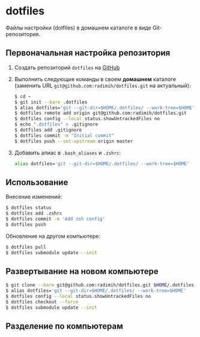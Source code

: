 # dotfiles

Файлы настройки (dotfiles) в домашнем каталоге в виде Git-репозитория.

## Первоначальная настройка репозитория

1. Создать репозиторий `dotfiles` на [GitHub](https://github.com)

1. Выполнить следующие команды в своем **домашнем** каталоге (заменить URL `git@github.com:radimih/dotfiles.git` на актуальный):
    ```bash
    $ cd ~
    $ git init --bare .dotfiles
    $ alias dotfiles='git --git-dir=$HOME/.dotfiles/ --work-tree=$HOME'
    $ dotfiles remote add origin git@github.com:radimih/dotfiles.git
    $ dotfiles config --local status.showUntrackedFiles no
    $ echo ".dotfiles" > .gitignore
    $ dotfiles add .gitignore
    $ dotfiles commit -m "Initial commit"
    $ dotfiles push --set-upstream origin master
    ```

1. Добавить алиас в `.bash_aliases` и `.zshrc`:
    ```bash
    alias dotfiles='git --git-dir=$HOME/.dotfiles/ --work-tree=$HOME'
    ```

## Использование

Внесение изменений:

```bash
$ dotfiles status
$ dotfiles add .zshrc
$ dotfiles commit -m 'Add zsh config'
$ dotfiles push
```
Обновление на другом компьютере:

```bash
$ dotfiles pull
$ dotfiles submodule update --init
```

## Развертывание на новом компьютере

```bash
$ git clone --bare git@github.com:radimih/dotfiles.git $HOME/.dotfiles
$ alias dotfiles='git --git-dir=$HOME/.dotfiles/ --work-tree=$HOME'
$ dotfiles config --local status.showUntrackedFiles no
$ dotfiles checkout --force
$ dotfiles submodule update --init
```

## Разделение по компьютерам
